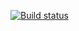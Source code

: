 [![Build status](https://ci.appveyor.com/api/projects/status/tgukkr95x5efqt4j?svg=true)](https://ci.appveyor.com/project/rescue3112/ahj-eventsgoblin)
